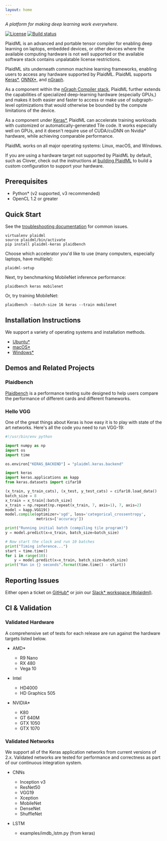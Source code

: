 ```yaml
---
layout: home
---
```


*A platform for making deep learning work everywhere.*

[![License](https://img.shields.io/badge/License-Apache%202.0-blue.svg)](https://github.com/plaidml/plaidml/blob/master/LICENSE)
[![Build status](https://badge.buildkite.com/5c9add6b89a14fd498e69a5035062368480e688c4c74cbfab3.svg?branch=master)](https://buildkite.com/plaidml/plaidml-plaidml)

PlaidML is an advanced and portable tensor compiler for enabling deep learning
on laptops, embedded devices, or other devices where the available computing
hardware is not well supported or the available software stack contains
unpalatable license restrictions.

PlaidML sits underneath common machine learning frameworks, enabling users to
access any hardware supported by PlaidML. PlaidML supports [Keras\*], [ONNX\*], and
[nGraph].

As a component within the [nGraph Compiler stack], PlaidML further extends the
capabilities of specialized deep-learning hardware (especially GPUs,) and makes
it both easier and faster to access or make use of subgraph-level optimizations
that would otherwise be bounded by the compute limitations of the device.

As a component under [Keras\*], PlaidML can accelerate training workloads with
customized or automatically-generated Tile code. It works especially well on
GPUs, and it doesn't require use of CUDA/cuDNN on Nvidia\* hardware, while
achieving comparable performance.

PlaidML works on all major operating systems: Linux, macOS, and Windows.

If you are using a hardware target not supported by PlaidML by default, such as
Clover, check out the instructions at [building PlaidML](docs/building.md) to
build a custom configuration to support your hardware.

## Prerequisites
- Python\* (v2 supported, v3 recommended)
- OpenCL 1.2 or greater

## Quick Start

See the [troubleshooting documentation](docs/troubleshooting.md) for common
issues.

```
virtualenv plaidml
source plaidml/bin/activate
pip install plaidml-keras plaidbench
```

Choose which accelerator you'd like to use (many computers, especially laptops,
have multiple):

```
plaidml-setup
```

Next, try benchmarking MobileNet inference performance:

```
plaidbench keras mobilenet
```

Or, try training MobileNet:

```
plaidbench --batch-size 16 keras --train mobilenet
```

## Installation Instructions

We support a variety of operating systems and installation methods.

* [Ubuntu\*](docs/install#ubuntu)
* [macOS\*](docs/install#macos)
* [Windows\*](docs/install#windows)

## Demos and Related Projects

### Plaidbench

[Plaidbench] is a performance testing suite designed to help users compare the
performance of different cards and different frameworks.

### Hello VGG

One of the great things about Keras is how easy it is to play with state of the
art networks. Here's all the code you need to run VGG-19:

```python
#!/usr/bin/env python

import numpy as np
import os
import time

os.environ["KERAS_BACKEND"] = "plaidml.keras.backend"

import keras
import keras.applications as kapp
from keras.datasets import cifar10

(x_train, y_train_cats), (x_test, y_test_cats) = cifar10.load_data()
batch_size = 8
x_train = x_train[:batch_size]
x_train = np.repeat(np.repeat(x_train, 7, axis=1), 7, axis=2)
model = kapp.VGG19()
model.compile(optimizer='sgd', loss='categorical_crossentropy',
              metrics=['accuracy'])

print("Running initial batch (compiling tile program)")
y = model.predict(x=x_train, batch_size=batch_size)

# Now start the clock and run 10 batches
print("Timing inference...")
start = time.time()
for i in range(10):
    y = model.predict(x=x_train, batch_size=batch_size)
print("Ran in {} seconds".format(time.time() - start))

```

## Reporting Issues

Either open a ticket on [GitHub\*] or join our [Slack\* workspace (#plaidml)].

## CI & Validation

### Validated Hardware

A comprehensive set of tests for each release are run against the hardware
targets listed below.

* AMD\*
  * R9 Nano
  * RX 480
  * Vega 10


* Intel
  * HD4000
  * HD Graphics 505


* NVIDIA\*
  * K80
  * GT 640M
  * GTX 1050
  * GTX 1070

### Validated Networks

We support all of the Keras application networks from
current versions of 2.x. Validated networks are tested for performance and
correctness as part of our continuous integration system.

* CNNs
  * Inception v3
  * ResNet50
  * VGG19
  * Xception
  * MobileNet
  * DenseNet
  * ShuffleNet


* LSTM
  * examples/imdb_lstm.py (from keras)

[nGraph Compiler stack]: https://ngraph.nervanasys.com/docs/latest/
[Keras\*]: https://keras.io/
[GitHub\*]: https://github.com/plaidml/plaidml/issues
[plaidml-dev]: https://groups.google.com/forum/#!forum/plaidml-dev
[Onnx\*]: https://github.com/onnx
[nGraph]: https://github.com/NervanaSystems/ngraph
[Slack\* workspace (#plaidml)]: https://join.slack.com/t/ngraph/shared_invite/enQtNjY1Njk4OTczMzEyLWIyZjZkMDNiNzJlYWQ3MGIyZTg2NjRkODAyYWZlZWY5MmRiODdlNzVkMjcxNjNmNWEyZjNkMDVhMTgwY2IzOWQ
[Plaidbench]: https://github.com/plaidml/plaidml/tree/master/plaidbench
